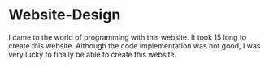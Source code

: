 # Website-Design
I came to the world of programming with this website. It took 15 long to create this website. Although the code implementation was not good, I was very lucky to finally be able to create this website.
